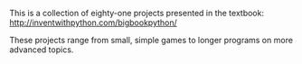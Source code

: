 This is a collection of eighty-one projects presented in the textbook: http://inventwithpython.com/bigbookpython/

These projects range from small, simple games to longer programs on more advanced topics.
